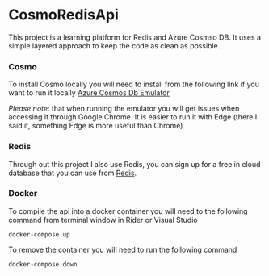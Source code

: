 # CosmoRedisApi

This project is a learning platform for Redis and Azure Cosmso DB.  It uses a simple layered approach to keep the code as clean as possible.  

### Cosmo

To install Cosmo locally you will need to install from the following link if you want to run it locally [Azure Cosmos Db Emulator](https://learn.microsoft.com/en-us/azure/cosmos-db/local-emulator?tabs=ssl-netstd21#download-the-emulator)

*Please note*: that when running the emulator you will get issues when accessing it through Google Chrome.  It is easier to run it with Edge (there I said it, something Edge is more useful than Chrome)

### Redis

Through out this project I also use Redis, you can sign up for a free in cloud database that you can use from [Redis](https://redis.com/).  

### Docker

To compile the api into a docker container you will need to the following command from terminal window in Rider or Visual Studio

```
docker-compose up
```

To remove the container you will need to run the following command

```
docker-compose down
```
